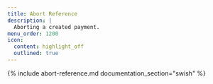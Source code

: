 ```yaml
---
title: Abort Reference
description: |
  Aborting a created payment.
menu_order: 1200
icon:
  content: highlight_off
  outlined: true
---
```


{% include abort-reference.md documentation_section="swish" %}

